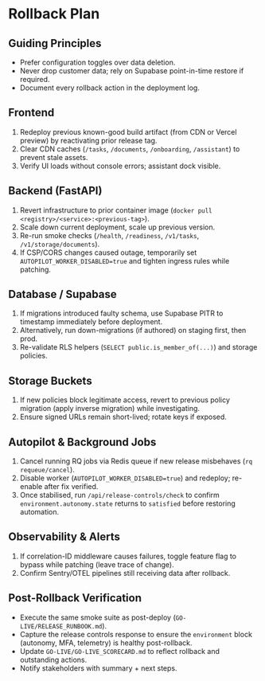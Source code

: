 # Rollback Plan

## Guiding Principles
- Prefer configuration toggles over data deletion.
- Never drop customer data; rely on Supabase point-in-time restore if required.
- Document every rollback action in the deployment log.

## Frontend
1. Redeploy previous known-good build artifact (from CDN or Vercel preview) by reactivating prior release tag.
2. Clear CDN caches (`/tasks`, `/documents`, `/onboarding`, `/assistant`) to prevent stale assets.
3. Verify UI loads without console errors; assistant dock visible.

## Backend (FastAPI)
1. Revert infrastructure to prior container image (`docker pull <registry>/<service>:<previous-tag>`).
2. Scale down current deployment, scale up previous version.
3. Re-run smoke checks (`/health`, `/readiness`, `/v1/tasks`, `/v1/storage/documents`).
4. If CSP/CORS changes caused outage, temporarily set `AUTOPILOT_WORKER_DISABLED=true` and tighten ingress rules while patching.

## Database / Supabase
1. If migrations introduced faulty schema, use Supabase PITR to timestamp immediately before deployment.
2. Alternatively, run down-migrations (if authored) on staging first, then prod.
3. Re-validate RLS helpers (`SELECT public.is_member_of(...)`) and storage policies.

## Storage Buckets
1. If new policies block legitimate access, revert to previous policy migration (apply inverse migration) while investigating.
2. Ensure signed URLs remain short-lived; rotate keys if exposed.

## Autopilot & Background Jobs
1. Cancel running RQ jobs via Redis queue if new release misbehaves (`rq requeue/cancel`).
2. Disable worker (`AUTOPILOT_WORKER_DISABLED=true`) and redeploy; re-enable after fix verified.
3. Once stabilised, run `/api/release-controls/check` to confirm `environment.autonomy.state` returns to `satisfied` before restoring automation.

## Observability & Alerts
1. If correlation-ID middleware causes failures, toggle feature flag to bypass while patching (leave trace of change).
2. Confirm Sentry/OTEL pipelines still receiving data after rollback.

## Post-Rollback Verification
- Execute the same smoke suite as post-deploy (`GO-LIVE/RELEASE_RUNBOOK.md`).
- Capture the release controls response to ensure the `environment` block (autonomy, MFA, telemetry) is healthy post-rollback.
- Update `GO-LIVE/GO-LIVE_SCORECARD.md` to reflect rollback and outstanding actions.
- Notify stakeholders with summary + next steps.
